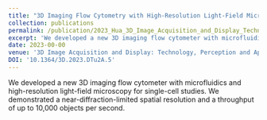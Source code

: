 ```yaml
---
title: "3D Imaging Flow Cytometry with High-Resolution Light-Field Microscopy"
collection: publications
permalink: /publication/2023_Hua_3D_Image_Acquisition_and_Display_Technology_Perception_and_Applications_in_Proceedings_Optica_Imaging_Congress_3D_COSI_DH_FLatOptics_IS_pcAOP_2023
excerpt: 'We developed a new 3D imaging flow cytometer with microfluidics and high-resolution light-field microscopy for single-cell studies. We demonstrated a near-diffraction-limited spatial resolution and a throughput of up to 10,000 objects per second.'
date: 2023-00-00
venue: '3D Image Acquisition and Display: Technology, Perception and Applications in Proceedings Optica Imaging Congress, 3D, COSI, DH, FLatOptics, IS, pcAOP 2023'
DOI: '10.1364/3D.2023.DTu2A.5'
---
```

We developed a new 3D imaging flow cytometer with microfluidics and high-resolution light-field microscopy for single-cell studies. We demonstrated a near-diffraction-limited spatial resolution and a throughput of up to 10,000 objects per second.
